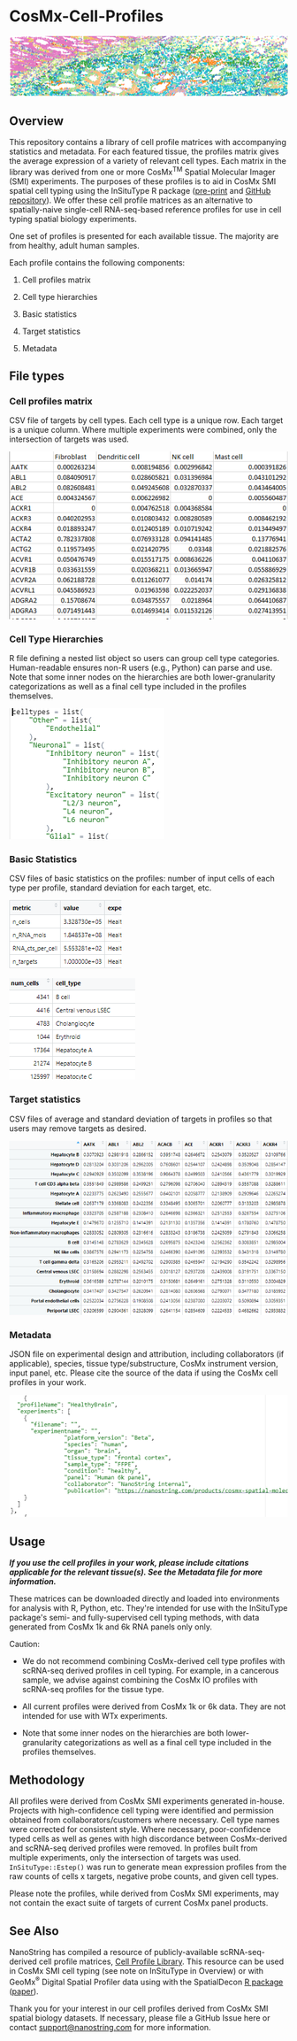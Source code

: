 # CosMx-Cell-Profiles

![](./imgs/bannercells.png)

## Overview

This repository contains a library of cell profile matrices with accompanying statistics and metadata. For each featured tissue, the profiles matrix gives the average expression of a variety of relevant cell types. Each matrix in the library was derived from one or more CosMx<sup>TM</sup> Spatial Molecular Imager (SMI) experiments. The purposes of these profiles is to aid in CosMx SMI spatial cell typing using the InSituType R package ([pre-print](https://www.biorxiv.org/content/10.1101/2022.10.19.512902v1) and [GitHub repository](https://github.com/Nanostring-Biostats/InSituType)). We offer these cell profile matrices as an alternative to spatially-naive single-cell RNA-seq-based reference profiles for use in cell typing spatial biology experiments.

One set of profiles is presented for each available tissue. The majority are from healthy, adult human samples.

Each profile contains the following components:

1. Cell profiles matrix

2. Cell type hierarchies

3. Basic statistics

4. Target statistics

5. Metadata

## File types



### Cell profiles matrix

CSV file of targets by cell types. Each cell type is a unique row. Each target is a unique column. Where multiple experiments were combined, only the intersection of targets was used.

![](./imgs/cell_profiles.png)


### Cell Type Hierarchies

R file defining a nested list object so users can group cell type categories. Human-readable ensures non-R users (e.g., Python) can parse and use. Note that some inner nodes on the hierarchies are both lower-granularity categorizations as well as a final cell type included in the profiles themselves.

![](./imgs/cell_type_hierarchy.png)

### Basic Statistics

CSV files of basic statistics on the profiles: number of input cells of each type per profile, standard deviation for each target, etc.

![](./imgs/basic_stats.png)



![](./imgs/cell_counts.png)

### Target statistics

CSV files of average and standard deviation of targets in profiles so that users may remove targets as desired.

![](./imgs/cell_stdevs.png)

### Metadata

JSON file on experimental design and attribution, including collaborators (if applicable), species, tissue type/substructure, CosMx instrument version, input panel, etc. Please cite the source of the data if using the CosMx cell profiles in your work.

![](./imgs/metadata.png)



## Usage

***If you use the cell profiles in your work, please include citations applicable for the relevant tissue(s). See the Metadata file for more information.***

These matrices can be downloaded directly and loaded into environments for analysis with R, Python, etc. They're intended for use with the InSituType package's semi- and fully-supervised cell typing  methods, with data generated from CosMx 1k and 6k RNA panels only only.

Caution:

* We do not recommend combining CosMx-derived cell type profiles with scRNA-seq derived profiles in cell typing. For example, in a cancerous sample, we advise against combining the CosMx IO profiles with scRNA-seq profiles for the tissue type.

* All current profiles were derived from CosMx 1k or 6k data. They are not intended for use with WTx experiments.

* Note that some inner nodes on the hierarchies are both lower-granularity categorizations as well as a final cell type included in the profiles themselves.

## Methodology

All profiles were derived from CosMx SMI experiments generated in-house. Projects with high-confidence cell typing were identified and permission obtained from collaborators/customers where necessary. Cell type names were corrected for consistent style. Where necessary, poor-confidence typed cells as well as genes with high discordance between CosMx-derived and scRNA-seq derived profiles were removed. In profiles built from multiple experiments, only the intersection of targets was used. `InSituType::Estep()` was run to generate mean expression profiles from the raw counts of cells x targets, negative probe counts, and given cell types. 


Please note the profiles, while derived from CosMx SMI experiments, may not contain the exact suite of targets of current CosMx panel products. 



## See Also

NanoString has compiled a resource of publicly-available scRNA-seq-derived cell profile matrices, [Cell Profile Library](https://github.com/Nanostring-Biostats/CellProfileLibrary). This resource can be used in CosMx SMI cell typing (see note on InSituType in Overview) or with GeoMx<sup>&reg;</sup> Digital Spatial Profiler data using with the SpatialDecon [R package](https://bioconductor.org/packages/release/bioc/html/SpatialDecon.html) ([paper](https://www.nature.com/articles/s41467-022-28020-5)).

Thank you for your interest in our cell profiles derived from CosMx SMI spatial biology datasets. If necessary, please file a GitHub Issue here or contact support@nanostring.com for more information.
